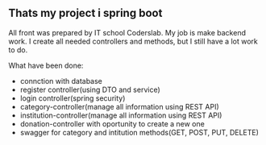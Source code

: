 
## Thats my project i spring boot

All front was prepared by IT school Coderslab. My job is make backend work. 
I create all needed controllers and methods, but I still have a lot work to do. 

What have been done:
* connction with database
* register controller(using DTO and service)
* login controller(spring security)
* category-controller(manage all information using REST API)
* institution-controller(manage all information using REST API)
* donation-controller with oportunity to create a new one
* swagger for category and intitution methods(GET, POST, PUT, DELETE)

